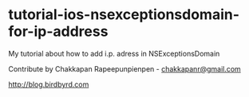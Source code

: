 # tutorial-ios-nsexceptionsdomain-for-ip-address

My tutorial about how to add i.p. adress in NSExceptionsDomain

Contribute by Chakkapan Rapeepunpienpen - chakkapanr@gmail.com

http://blog.birdbyrd.com